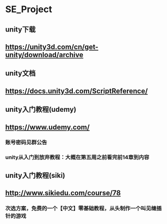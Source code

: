 # SE_Project
## unity下载
## https://unity3d.com/cn/get-unity/download/archive
##
## unity文档
## https://docs.unity3d.com/ScriptReference/
##
## unity入门教程(udemy)
## https://www.udemy.com/
### 账号密码见群公告
### unity从入门到放弃教程：大概在第五周之前看完前14章到内容
##
## unity入门教程(siki)
## http://www.sikiedu.com/course/78
### 次选方案，免费的一个【中文】零基础教程，从头制作一个叫见缝插针的游戏